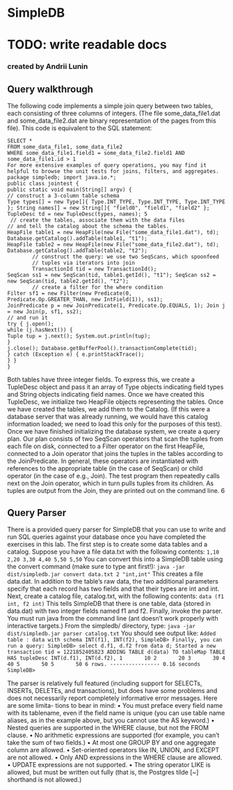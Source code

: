 # SimpleDB

# TODO: write readable docs

### created by Andrii Lunin

## Query walkthrough
The following code implements a simple join query between two tables, each consisting of three columns of integers. (The file some_data_file1.dat and some_data_file2.dat are binary representation of the pages from this file). This code is equivalent to the SQL statement:
```
SELECT *
FROM some_data_file1, some_data_file2
WHERE some_data_file1.field1 = some_data_file2.field1 AND some_data_file1.id > 1
For more extensive examples of query operations, you may find it helpful to browse the unit tests for joins, filters, and aggregates.
package simpledb; import java.io.*;
public class jointest {
public static void main(String[] argv) {
// construct a 3-column table schema
Type types[] = new Type[]{ Type.INT_TYPE, Type.INT_TYPE, Type.INT_TYPE }; String names[] = new String[]{ "field0", "field1", "field2" };
TupleDesc td = new TupleDesc(types, names); 5
 // create the tables, associate them with the data files
// and tell the catalog about the schema the tables.
HeapFile table1 = new HeapFile(new File("some_data_file1.dat"), td); Database.getCatalog().addTable(table1, "t1");
HeapFile table2 = new HeapFile(new File("some_data_file2.dat"), td); Database.getCatalog().addTable(table2, "t2");
        // construct the query: we use two SeqScans, which spoonfeed
        // tuples via iterators into join
        TransactionId tid = new TransactionId();
SeqScan ss1 = new SeqScan(tid, table1.getId(), "t1"); SeqScan ss2 = new SeqScan(tid, table2.getId(), "t2");
        // create a filter for the where condition
Filter sf1 = new Filter(new Predicate(0,
Predicate.Op.GREATER_THAN, new IntField(1)), ss1);
JoinPredicate p = new JoinPredicate(1, Predicate.Op.EQUALS, 1); Join j = new Join(p, sf1, ss2);
// and run it
try { j.open();
while (j.hasNext()) {
Tuple tup = j.next(); System.out.println(tup);
}
j.close(); Database.getBufferPool().transactionComplete(tid);
} catch (Exception e) { e.printStackTrace();
} }
}
```

  Both tables have three integer fields. To express this, we create a TupleDesc object and pass it an array of Type objects indicating field types and String objects indicating field names. Once we have created this TupleDesc, we initialize two HeapFile objects representing the tables. Once we have created the tables, we add them to the Catalog. (If this were a database server that was already running, we would have this catalog information loaded; we need to load this only for the purposes of this test).
  Once we have finished initializing the database system, we create a query plan. Our plan consists of two SeqScan operators that scan the tuples from each file on disk, connected to a Filter operator on the first HeapFile, connected to a Join operator that joins the tuples in the tables according to the JoinPredicate. In general, these operators are instantiated with references to the appropriate table (in the case of SeqScan) or child operator (in the case of e.g., Join). The test program then repeatedly calls next on the Join operator, which in turn pulls tuples from its children. As tuples are output from the Join, they are printed out on the command line.
6


## Query Parser

There is a provided query parser for SimpleDB that you can use to write and run SQL queries against your database once you have completed the exercises in this lab.
The first step is to create some data tables and a catalog. Suppose you have a file data.txt with the following contents:
`1,10
2,20
3,30
4,40
5,50
5,50`
You can convert this into a SimpleDB table using the convert command (make sure to type ant first!): `java -jar dist/simpledb.jar convert data.txt 2 "int,int"`
This creates a file data.dat. In addition to the table’s raw data, the two additional parameters specify that each record has two fields and that their types are int and int.
Next, create a catalog file, catalog.txt, with the following contents: `data (f1 int, f2 int)`
This tells SimpleDB that there is one table, data (stored in data.dat) with two integer fields named f1 and f2. Finally, invoke the parser. You must run java from the command line (ant doesn’t work properly with interactive
targets.) From the simpledb/ directory, type:
`java -jar dist/simpledb.jar parser catalog.txt`
You should see output like:
`Added table : data with schema INT(f1), INT(f2),
SimpleDB>
Finally, you can run a query:
SimpleDB> select d.f1, d.f2 from data d; Started a new transaction tid = 1221852405823
ADDING TABLE d(data) TO tableMap
TABLE HAS tupleDesc INT(d.f1), INT(d.f2),
1       10
2       20
3       30
4       40
5       50
5       50
6 rows. ---------------- 0.16 seconds
SimpleDB>`

 The parser is relatively full featured (including support for SELECTs, INSERTs, DELETEs, and transactions), but does have some problems and does not necessarily report completely informative error messages. Here are some limita- tions to bear in mind:
• You must preface every field name with its tablename, even if the field name is unique (you can use table name aliases, as in the example above, but you cannot use the AS keyword.)
• Nested queries are supported in the WHERE clause, but not the FROM clause.
• No arithmetic expressions are supported (for example, you can’t take the sum of two fields.)
• At most one GROUP BY and one aggregate column are allowed.
• Set-oriented operators like IN, UNION, and EXCEPT are not allowed.
• Only AND expressions in the WHERE clause are allowed.
• UPDATE expressions are not supported.
• The string operator LIKE is allowed, but must be written out fully (that is, the Postgres tilde [~] shorthand is not allowed.)



